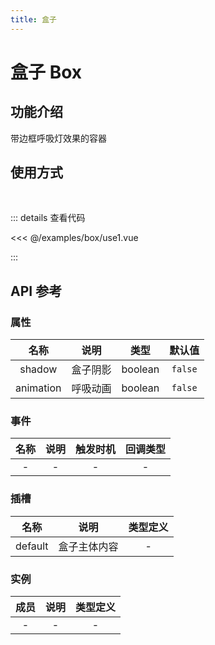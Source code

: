 ```yaml
---
title: 盒子
---
```


# 盒子 Box

## 功能介绍

带边框呼吸灯效果的容器

## 使用方式

<br />
<BoxUse1 />

::: details 查看代码

<<< @/examples/box/use1.vue

:::

## API 参考

### 属性

|   名称    |   说明   |  类型   | 默认值  |
| :-------: | :------: | :-----: | :-----: |
|  shadow   | 盒子阴影 | boolean | `false` |
| animation | 呼吸动画 | boolean | `false` |

### 事件

| 名称 | 说明 | 触发时机 | 回调类型 |
| :--: | :--: | :------: | :------: |
|  -   |  -   |    -     |    -     |

### 插槽

|  名称   |     说明     | 类型定义 |
| :-----: | :----------: | :------: |
| default | 盒子主体内容 |    -     |

### 实例

| 成员 | 说明 | 类型定义 |
| :--: | :--: | :------: |
|  -   |  -   |    -     |

<script setup>
import BoxUse1 from './use1.vue';
</script>

